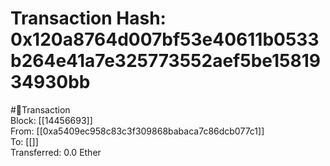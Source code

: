 
Transaction Hash: 0x120a8764d007bf53e40611b0533b264e41a7e325773552aef5be1581934930bb
====================================================================================
  
#💸Transaction  
Block: [[14456693]]  
From: [[0xa5409ec958c83c3f309868babaca7c86dcb077c1]]  
To: [[]]  
Transferred: 0.0 Ether
